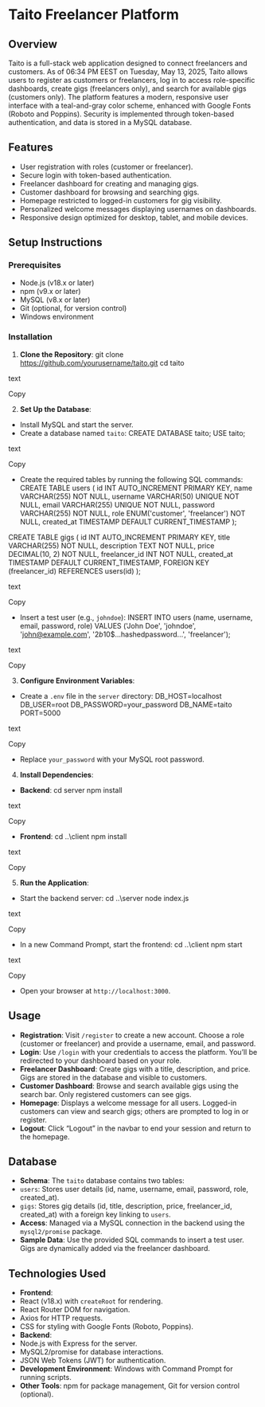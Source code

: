 # Taito Freelancer Platform

## Overview

Taito is a full-stack web application designed to connect freelancers and customers. As of 06:34 PM EEST on Tuesday, May 13, 2025, Taito allows users to register as customers or freelancers, log in to access role-specific dashboards, create gigs (freelancers only), and search for available gigs (customers only). The platform features a modern, responsive user interface with a teal-and-gray color scheme, enhanced with Google Fonts (Roboto and Poppins). Security is implemented through token-based authentication, and data is stored in a MySQL database.

## Features

- User registration with roles (customer or freelancer).
- Secure login with token-based authentication.
- Freelancer dashboard for creating and managing gigs.
- Customer dashboard for browsing and searching gigs.
- Homepage restricted to logged-in customers for gig visibility.
- Personalized welcome messages displaying usernames on dashboards.
- Responsive design optimized for desktop, tablet, and mobile devices.

## Setup Instructions

### Prerequisites

- Node.js (v18.x or later)
- npm (v9.x or later)
- MySQL (v8.x or later)
- Git (optional, for version control)
- Windows environment

### Installation

1. **Clone the Repository**:
git clone https://github.com/yourusername/taito.git
cd taito

text

Copy

2. **Set Up the Database**:
- Install MySQL and start the server.
- Create a database named `taito`:
CREATE DATABASE taito;
USE taito;

text

Copy
- Create the required tables by running the following SQL commands:
CREATE TABLE users (
id INT AUTO_INCREMENT PRIMARY KEY,
name VARCHAR(255) NOT NULL,
username VARCHAR(50) UNIQUE NOT NULL,
email VARCHAR(255) UNIQUE NOT NULL,
password VARCHAR(255) NOT NULL,
role ENUM('customer', 'freelancer') NOT NULL,
created_at TIMESTAMP DEFAULT CURRENT_TIMESTAMP
);

CREATE TABLE gigs (
id INT AUTO_INCREMENT PRIMARY KEY,
title VARCHAR(255) NOT NULL,
description TEXT NOT NULL,
price DECIMAL(10, 2) NOT NULL,
freelancer_id INT NOT NULL,
created_at TIMESTAMP DEFAULT CURRENT_TIMESTAMP,
FOREIGN KEY (freelancer_id) REFERENCES users(id)
);

text

Copy
- Insert a test user (e.g., `johndoe`):
INSERT INTO users (name, username, email, password, role) VALUES ('John Doe', 'johndoe', 'john@example.com', '$2b$10$...hashedpassword...', 'freelancer');

text

Copy

3. **Configure Environment Variables**:
- Create a `.env` file in the `server` directory:
DB_HOST=localhost
DB_USER=root
DB_PASSWORD=your_password
DB_NAME=taito
PORT=5000

text

Copy
- Replace `your_password` with your MySQL root password.

4. **Install Dependencies**:
- **Backend**:
cd server
npm install

text

Copy
- **Frontend**:
cd ..\client
npm install

text

Copy

5. **Run the Application**:
- Start the backend server:
cd ..\server
node index.js

text

Copy
- In a new Command Prompt, start the frontend:
cd ..\client
npm start

text

Copy
- Open your browser at `http://localhost:3000`.

## Usage

- **Registration**: Visit `/register` to create a new account. Choose a role (customer or freelancer) and provide a username, email, and password.
- **Login**: Use `/login` with your credentials to access the platform. You’ll be redirected to your dashboard based on your role.
- **Freelancer Dashboard**: Create gigs with a title, description, and price. Gigs are stored in the database and visible to customers.
- **Customer Dashboard**: Browse and search available gigs using the search bar. Only registered customers can see gigs.
- **Homepage**: Displays a welcome message for all users. Logged-in customers can view and search gigs; others are prompted to log in or register.
- **Logout**: Click “Logout” in the navbar to end your session and return to the homepage.

## Database

- **Schema**: The `taito` database contains two tables:
- `users`: Stores user details (id, name, username, email, password, role, created_at).
- `gigs`: Stores gig details (id, title, description, price, freelancer_id, created_at) with a foreign key linking to `users`.
- **Access**: Managed via a MySQL connection in the backend using the `mysql2/promise` package.
- **Sample Data**: Use the provided SQL commands to insert a test user. Gigs are dynamically added via the freelancer dashboard.

## Technologies Used

- **Frontend**:
- React (v18.x) with `createRoot` for rendering.
- React Router DOM for navigation.
- Axios for HTTP requests.
- CSS for styling with Google Fonts (Roboto, Poppins).
- **Backend**:
- Node.js with Express for the server.
- MySQL2/promise for database interactions.
- JSON Web Tokens (JWT) for authentication.
- **Development Environment**: Windows with Command Prompt for running scripts.
- **Other Tools**: npm for package management, Git for version control (optional).